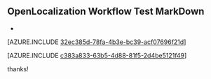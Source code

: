 ## OpenLocalization Workflow Test MarkDown
* 

[AZURE.INCLUDE [32ec385d-78fa-4b3e-bc39-acf07696f21d](calleeMd1.md)]



[AZURE.INCLUDE [c383a833-63b5-4d88-81f5-2d4be5121f49](calleeMd2.md)]

 
thanks!